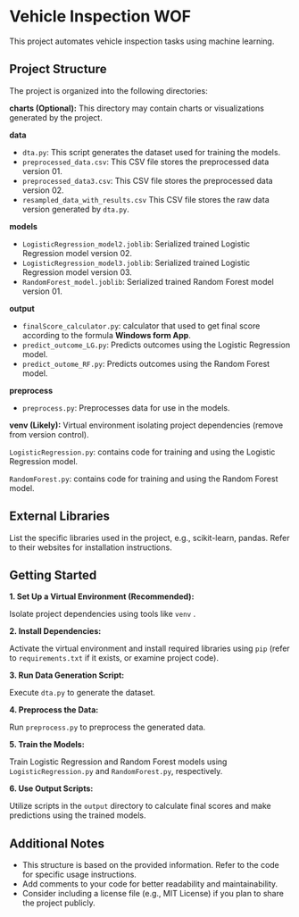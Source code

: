 # Vehicle Inspection WOF

This project automates vehicle inspection tasks using machine learning.

## Project Structure

The project is organized into the following directories:

**charts (Optional):** This directory may contain charts or visualizations generated by the project.

**data**

* `dta.py`: This script generates the dataset used for training the models.
* `preprocessed_data.csv`: This CSV file stores the preprocessed data version 01.
* `preprocessed_data3.csv`: This CSV file stores the preprocessed data version 02.
* `resampled_data_with_results.csv` This CSV file stores the raw data version generated by ``dta.py``.

**models**

* `LogisticRegression_model2.joblib`: Serialized trained Logistic Regression model version 02.
* `LogisticRegression_model3.joblib`: Serialized trained Logistic Regression model version 03.
* `RandomForest_model.joblib`: Serialized trained Random Forest model version 01. 

**output**

* `finalScore_calculator.py`: calculator that used to get final score according to the formula **Windows form App**.
* `predict_outcome_LG.py`: Predicts outcomes using the Logistic Regression model.
* `predict_outome_RF.py`: Predicts outcomes using the Random Forest model.

**preprocess**

* `preprocess.py`: Preprocesses data for use in the models.

**venv (Likely):** Virtual environment isolating project dependencies (remove from version control).

``LogisticRegression.py``: contains code for training and using the Logistic Regression model.

``RandomForest.py``:  contains code for training and using the Random Forest model.

## External Libraries

List the specific libraries used in the project, e.g., scikit-learn, pandas. Refer to their websites for installation instructions.

## Getting Started

**1. Set Up a Virtual Environment (Recommended):**

   Isolate project dependencies using tools like `venv` .

**2. Install Dependencies:**

   Activate the virtual environment and install required libraries using `pip` (refer to `requirements.txt` if it exists, or examine project code).

**3. Run Data Generation Script:**

   Execute `dta.py` to generate the dataset.

**4. Preprocess the Data:**

   Run `preprocess.py` to preprocess the generated data.

**5. Train the Models:**

   Train Logistic Regression and Random Forest models using `LogisticRegression.py` and `RandomForest.py`, respectively.

**6. Use Output Scripts:**

   Utilize scripts in the `output` directory to calculate final scores and make predictions using the trained models.

## Additional Notes

* This structure is based on the provided information. Refer to the code for specific usage instructions.
* Add comments to your code for better readability and maintainability.
* Consider including a license file (e.g., MIT License) if you plan to share the project publicly.
